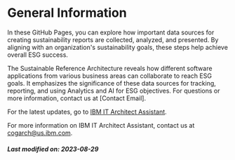 

# General Information

In these GitHub Pages, you can explore how important data sources for creating sustainability reports are collected, analyzed, and presented. By aligning with an organization's sustainability goals, these steps help achieve overall ESG success.

The Sustainable Reference Architecture reveals how different software applications from various business areas can collaborate to reach ESG goals. It emphasizes the significance of these data sources for tracking, reporting, and using Analytics and AI for ESG objectives.
For questions or more information, contact us at [Contact Email].



<div style="text-align: left">For the latest updates, go to 
    <a href="https://it.architect-assistant.ibm.com/architectures/Private/arch_S1d3hhra3">IBM IT Architect Assistant</a>.
</div>

For more information on IBM IT Architect Assistant, contact us at cogarch@us.ibm.com.





##### Last modified on: 2023-08-29
